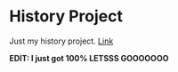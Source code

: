 # History Project
Just my history project. [Link](https://kidsonfilms-python-rules.github.io/HistoryProject/)

**EDIT: I just got 100% LETSSS GOOOOOOO**